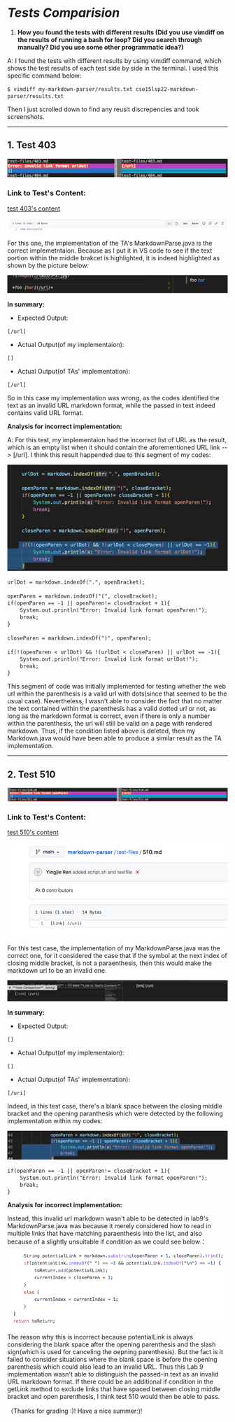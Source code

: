 # _**Tests Comparision**_

1. **How you found the tests with different results (Did you use vimdiff on the results of running a bash for loop? Did you search through manually? Did you use some other programmatic idea?)**

A: I found the tests with different results by using vimdiff command, which shows the test results of each test side by side in the terminal. I used this specific command below:
```
$ vimdiff my-markdown-parser/results.txt cse15lsp22-markdown-parser/results.txt
```
Then I just scrolled down to find any reuslt discrepencies and took screenshots. 
***

## **1. Test 403**

![Image](./lab5/5-1.jpg)

### **Link to Test's Content:**

[test 403's content](https://github.com/Angelsofttoy/markdown-parser/blob/main/test-files/403.md?plain=1)

![Image](./lab5/5-1-2.jpg)

For this one, the implementation of the TA's MarkdownParse.java is the correct implemetntaion. Because as I put it in VS code to see if the text portion within the middle brakcet is highlighted, it is indeed highlighted as shown by the picture below:

![Image](./lab5/5-1-3.jpg)

**In summary:**

* Expected Output:
```
[/url]
```
* Actual Output(of my implementaion):
```
[]
```
* Actual Output(of TAs' implementation):
```
[/url]
```

So in this case my implementation was wrong, as the codes identified the text as an invalid URL markdown format, while the passed in text indeed contains valid URL format. 

**Analysis for incorrect implementation:** 

A: For this test, my implementaion had the incorrect list of URL as the result, which is an empty list when it should contain the aforementioned URL link --> [/url]. I think this result happended due to this segment of my codes:

![Image](./lab5/5-1-4.jpg)

```
urlDot = markdown.indexOf(".", openBracket);

openParen = markdown.indexOf("(", closeBracket);
if(openParen == -1 || openParen!= closeBracket + 1){
    System.out.println("Error: Invalid link format openParen!");
    break;
}

closeParen = markdown.indexOf(")", openParen); 

if(!(openParen < urlDot) && !(urlDot < closeParen) || urlDot == -1){
    System.out.println("Error: Invalid link format urlDot!");
    break;
}
```
This segment of code was initially implemented for testing whether the web url within the parenthesis is a valid url with dots(since that seemed to be the usual case). Nevertheless, I wasn't able to consider the fact that no matter the text contained within the parenthesis has a valid dotted url or not, as long as the markdown format is correct, even if there is only a number within the parenthesis, the url will still be valid on a page with rendered markdown. Thus, if the condition listed above is deleted, then my Markdown.java would have been able to produce a similar result as the TA implementation. 

***

## **2. Test 510**

![Image](./lab5/5-6.jpg)

### **Link to Test's Content:**

[test 510's content](https://github.com/Angelsofttoy/markdown-parser/blob/main/test-files/510.md?plain=1)

![Image](./lab5/5-6-3.jpg)

For this test case, the implementation of my MarkdownParse.java was the correct one, for it considered the case that if the symbol at the next index of closing middle bracket, is not a paraenthesis, then this would make the markdown url to be an invalid one. 

![Image](./lab5/5-6-4.jpg)

**In summary:**

* Expected Output:
```
[]
```
* Actual Output(of my implementaion):
```
[]
```
* Actual Output(of TAs' implementation):
```
[/uri]
```

Indeed, in this test case, there's a blank space between the closing middle bracket and the opening paranthesis which were detected by the following implementation within my codes:

![Image](./lab5/5-6-1.jpg)
```
if(openParen == -1 || openParen!= closeBracket + 1){
    System.out.println("Error: Invalid link format openParen!");
    break;
}
```
**Analysis for incorrect implementation:** 

Instead, this invalid url markdown wasn't able to be detected in lab9's MarkdownParse.java was because it merely considered how to read in multiple links that have matching paraenthesis into the list, and also because of a slightly unsuitable if condition as we could see below：

![Image](./lab5/5-6-2.jpg)

The reason why this is incorrect because potentialLink is always considering the blank space after the opening parenthesis and the slash sign(which is used for canceling the oepning parenthesis). But the fact is it failed to consider situations where the blank space is before the opening parenthesis which could also lead to an invalid URL. Thus this Lab 9 implementation wasn't able to distinguish the passed-in text as an invalid URL markdown format. If there could be an additional if condition in the getLink method to exclude links that have spaced between closing middle bracket and open parenthesis, I think test 510 would then be able to pass. 

（Thanks for grading :)! Have a nice summer:)!
